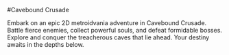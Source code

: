 #Cavebound Crusade

Embark on an epic 2D metroidvania adventure in Cavebound Crusade. Battle fierce enemies, collect powerful souls, and defeat formidable bosses. 
Explore and conquer the treacherous caves that lie ahead. Your destiny awaits in the depths below.
